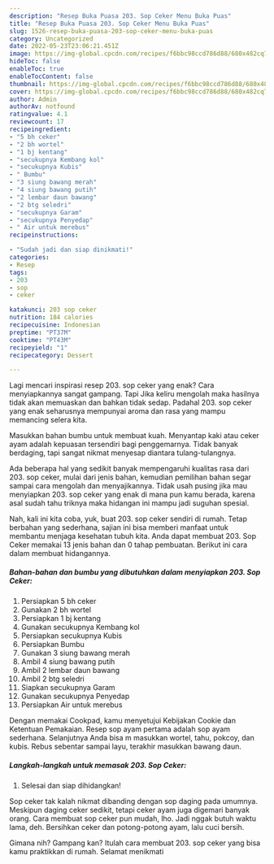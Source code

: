 ```yaml
---
description: "Resep Buka Puasa 203. Sop Ceker Menu Buka Puas"
title: "Resep Buka Puasa 203. Sop Ceker Menu Buka Puas"
slug: 1526-resep-buka-puasa-203-sop-ceker-menu-buka-puas
category: Uncategorized
date: 2022-05-23T23:06:21.451Z
image: https://img-global.cpcdn.com/recipes/f6bbc98ccd786d88/680x482cq70/203-sop-ceker-foto-resep-utama.jpg
hideToc: false
enableToc: true
enableTocContent: false
thumbnail: https://img-global.cpcdn.com/recipes/f6bbc98ccd786d88/680x482cq70/203-sop-ceker-foto-resep-utama.jpg
cover: https://img-global.cpcdn.com/recipes/f6bbc98ccd786d88/680x482cq70/203-sop-ceker-foto-resep-utama.jpg
author: Admin
authorAv: notfound
ratingvalue: 4.1
reviewcount: 17
recipeingredient:
- "5 bh ceker"
- "2 bh wortel"
- "1 bj kentang"
- "secukupnya Kembang kol"
- "secukupnya Kubis"
- " Bumbu"
- "3 siung bawang merah"
- "4 siung bawang putih"
- "2 lembar daun bawang"
- "2 btg seledri"
- "secukupnya Garam"
- "secukupnya Penyedap"
- " Air untuk merebus"
recipeinstructions:

- "Sudah jadi dan siap dinikmati!"
categories:
- Resep
tags:
- 203
- sop
- ceker

katakunci: 203 sop ceker 
nutrition: 184 calories
recipecuisine: Indonesian
preptime: "PT37M"
cooktime: "PT43M"
recipeyield: "1"
recipecategory: Dessert

---
```



Lagi mencari inspirasi resep 203. sop ceker yang enak? Cara menyiapkannya sangat gampang. Tapi Jika keliru mengolah maka hasilnya tidak akan memuaskan dan bahkan tidak sedap. Padahal 203. sop ceker yang enak seharusnya mempunyai aroma dan rasa yang mampu memancing selera kita.


Masukkan bahan bumbu untuk membuat kuah. Menyantap kaki atau ceker ayam adalah kepuasan tersendiri bagi penggemarnya. Tidak banyak berdaging, tapi sangat nikmat menyesap diantara tulang-tulangnya.

Ada beberapa hal yang sedikit banyak mempengaruhi kualitas rasa dari 203. sop ceker, mulai dari jenis bahan, kemudian pemilihan bahan segar sampai cara mengolah dan menyajikannya. Tidak usah pusing jika mau menyiapkan 203. sop ceker yang enak di mana pun kamu berada, karena asal sudah tahu triknya maka hidangan ini mampu jadi suguhan spesial.


Nah, kali ini kita coba, yuk, buat 203. sop ceker sendiri di rumah. Tetap berbahan yang sederhana, sajian ini bisa memberi manfaat untuk membantu menjaga kesehatan tubuh kita. Anda dapat membuat 203. Sop Ceker memakai 13 jenis bahan dan 0 tahap pembuatan. Berikut ini cara dalam membuat hidangannya.

<!--inarticleads1-->

##### Bahan-bahan dan bumbu yang dibutuhkan dalam menyiapkan 203. Sop Ceker:

1. Persiapkan 5 bh ceker
1. Gunakan 2 bh wortel
1. Persiapkan 1 bj kentang
1. Gunakan secukupnya Kembang kol
1. Persiapkan secukupnya Kubis
1. Persiapkan  Bumbu
1. Gunakan 3 siung bawang merah
1. Ambil 4 siung bawang putih
1. Ambil 2 lembar daun bawang
1. Ambil 2 btg seledri
1. Siapkan secukupnya Garam
1. Gunakan secukupnya Penyedap
1. Persiapkan  Air untuk merebus


Dengan memakai Cookpad, kamu menyetujui Kebijakan Cookie dan Ketentuan Pemakaian. Resep sop ayam pertama adalah sop ayam sederhana. Selanjutnya Anda bisa m masukkan wortel, tahu, pokcoy, dan kubis. Rebus sebentar sampai layu, terakhir masukkan bawang daun. 

<!--inarticleads2-->

##### Langkah-langkah untuk memasak 203. Sop Ceker:


1. Selesai dan siap dihidangkan!

Sop ceker tak kalah nikmat dibanding dengan sop daging pada umumnya. Meskipun daging ceker sedikit, tetapi ceker ayam juga digemari banyak orang. Cara membuat sop ceker pun mudah, lho. Jadi nggak butuh waktu lama, deh. Bersihkan ceker dan potong-potong ayam, lalu cuci bersih. 

Gimana nih? Gampang kan? Itulah cara membuat 203. sop ceker yang bisa kamu praktikkan di rumah. Selamat menikmati
